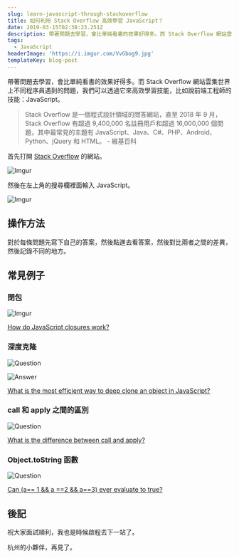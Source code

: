 ```yaml
---
slug: learn-javascript-through-stackoverflow
title: 如何利用 Stack Overflow 高效學習 JavaScript？
date: 2019-03-15T02:38:23.251Z
description: 帶著問題去學習，會比單純看書的效果好得多。而 Stack Overflow 網站雲集世界上不同程序員遇到的問題，我們可以透過它來高效學習技能，比如說前端工程師的技能：JavaScript。
tags:
  - JavaScript
headerImage: 'https://i.imgur.com/VvGbog9.jpg'
templateKey: blog-post
---
```

帶著問題去學習，會比單純看書的效果好得多。而 Stack Overflow 網站雲集世界上不同程序員遇到的問題，我們可以透過它來高效學習技能，比如說前端工程師的技能：JavaScript。

> Stack Overflow 是一個程式設計領域的問答網站，直至 2018 年 9 月，Stack Overflow 有超過 9,400,000 名註冊用戶和超過 16,000,000 個問題，其中最常見的主題有 JavaScript、Java、C#、PHP、Android、Python、jQuery 和 HTML。 - 維基百科

首先打開 [Stack Overflow](https://stackoverflow.com/) 的網站。

![Imgur](https://i.imgur.com/HmQgFw0.png)

然後在左上角的搜尋欄裡面輸入 JavaScript。

![Imgur](https://i.imgur.com/UuOBZ96.png)

## 操作方法

對於每條問題先寫下自己的答案，然後點進去看答案，然後對比兩者之間的差異，然後記錄不同的地方。

## 常見例子

### 閉包

![Imgur](https://i.imgur.com/FeCXyhd.jpg)

[How do JavaScript closures work?](https://stackoverflow.com/questions/111102/how-do-javascript-closures-work#)

### 深度克隆

![Question](https://i.imgur.com/iaHkBWo.jpg)

![Answer](https://i.imgur.com/259FhdV.jpg)

[What is the most efficient way to deep clone an object in JavaScript?](https://stackoverflow.com/questions/122102/what-is-the-most-efficient-way-to-deep-clone-an-object-in-javascript)

### call 和 apply 之間的區別

![Question](https://i.imgur.com/01s1CAg.jpg)

[What is the difference between call and apply?](https://stackoverflow.com/questions/1986896/what-is-the-difference-between-call-and-apply)

### Object.toString 函數

![Question](https://i.imgur.com/TMZfz9A.jpg)

[Can (a== 1 && a ==2 && a==3) ever evaluate to true?](https://stackoverflow.com/questions/48270127/can-a-1-a-2-a-3-ever-evaluate-to-true)

## 後記

祝大家面試順利，我也是時候啟程去下一站了。

杭州的小夥伴，再見了。

